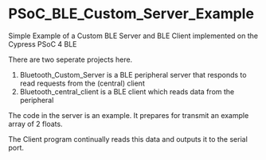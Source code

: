 # PSoC_BLE_Custom_Server_Example
Simple Example of a Custom BLE Server and BLE Client implemented on the Cypress PSoC 4 BLE


There are two seperate projects here.

1. Bluetooth_Custom_Server is a BLE peripheral server that responds to read requests from the (central) client
2. Bluetooth_central_client is a BLE client which reads data from the peripheral

The code in the server is an example.  It prepares for transmit an example array of 2 floats.

The Client program continually reads this data and outputs it to the serial port.

